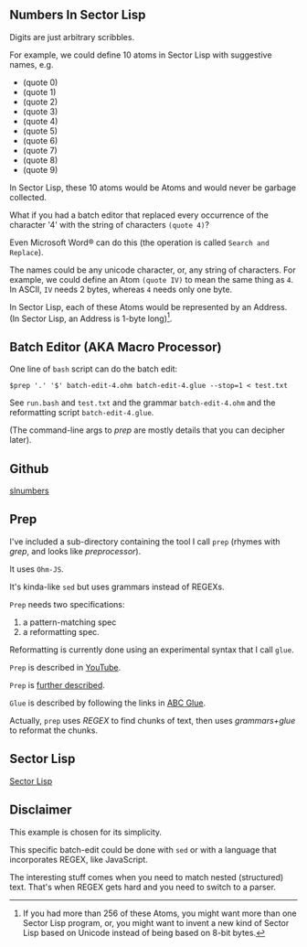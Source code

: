 ## Numbers In Sector Lisp

Digits are just arbitrary scribbles.

For example, we could define 10 atoms in Sector Lisp with suggestive names, e.g.
- (quote 0)
- (quote 1)
- (quote 2)
- (quote 3)
- (quote 4)
- (quote 5)
- (quote 6)
- (quote 7)
- (quote 8)
- (quote 9)


In Sector Lisp, these 10 atoms would be Atoms and would never be garbage collected.

What if you had a batch editor that replaced every occurrence of the character '4' with the string of characters `(quote 4)`? 

Even Microsoft Word® can do this (the operation is called `Search and Replace`).

The names could be any unicode character, or, any string of characters.  For example, we could define an Atom `(quote IV)` to mean the same thing as `4`.  In ASCII, `IV` needs 2 bytes, whereas `4` needs only one byte.

In Sector Lisp, each of these Atoms would be represented by an Address.  (In Sector Lisp, an Address is 1-byte long)[^SLU].  

[^SLU]: If you had more than 256 of these Atoms, you might want more than one Sector Lisp program, or, you might want to invent a new kind of Sector Lisp based on Unicode instead of being based on 8-bit bytes.

## Batch Editor (AKA Macro Processor)

One line of `bash` script can do the batch edit:

```
$prep '.' '$' batch-edit-4.ohm batch-edit-4.glue --stop=1 < test.txt
```

See `run.bash` and `test.txt` and the grammar `batch-edit-4.ohm` and the reformatting script `batch-edit-4.glue`.

(The command-line args to *prep* are mostly details that you can decipher later).

## Github

[slnumbers](https://github.com/guitarvydas/slnumbers)

## Prep

I've included a sub-directory containing the tool I call `prep` (rhymes with *grep*, and looks like *preprocessor*).

It uses `Ohm-JS`.

It's kinda-like `sed` but uses grammars instead of REGEXs.

`Prep` needs two specifications:
1. a pattern-matching spec
2. a reformatting spec.

Reformatting is currently done using an experimental syntax that I call `glue`.

`Prep` is described in [YouTube](https://guitarvydas.github.io/2022/01/20/PREP-Tool.html).

`Prep` is [further described](https://guitarvydas.github.io/2022/03/05/Prep.html).

`Glue` is described by following the links in [ABC Glue](https://guitarvydas.github.io/2021/09/15/ABC-Glue.html).

Actually, `prep` uses *REGEX* to find chunks of text, then uses *grammars+glue* to reformat the chunks.

## Sector Lisp

[Sector Lisp](https://justine.lol/sectorlisp2/)

## Disclaimer

This example is chosen for its simplicity.

This specific batch-edit could be done with `sed` or with a language that incorporates REGEX, like JavaScript.

The interesting stuff comes when you need to match nested (structured) text.  That's when REGEX gets hard and you need to switch to a parser.
